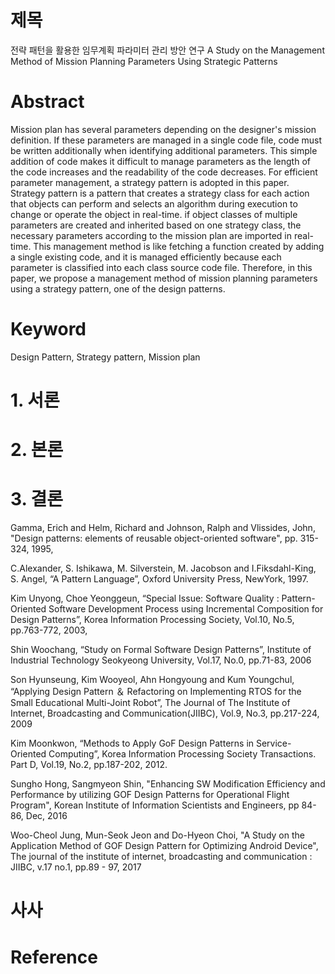 # 제목
전략 패턴을 활용한 임무계획 파라미터 관리 방안 연구
A Study on the Management Method of Mission Planning Parameters Using Strategic Patterns

# Abstract
Mission plan has several parameters depending on the designer's mission definition. 
If these parameters are managed in a single code file, code must be written additionally when identifying additional parameters.
This simple addition of code makes it difficult to manage parameters as the length of the code increases and the readability of the code decreases.
For efficient parameter management, a strategy pattern is adopted in this paper. 
Strategy pattern is a pattern that creates a strategy class for each action that objects can perform and selects an algorithm during execution to change or operate the object in real-time. 
if object classes of multiple parameters are created and inherited based on one strategy class, the necessary parameters according to the mission plan are imported in real-time.
This management method is like fetching a function created by adding a single existing code, and it is managed efficiently because each parameter is classified into each class source code file. 
Therefore, in this paper, we propose a management method of mission planning parameters using a strategy pattern, one of the design patterns.

# Keyword
Design Pattern, Strategy pattern, Mission plan

# 1. 서론

# 2. 본론

# 3. 결론
Gamma, Erich and Helm, Richard and Johnson, Ralph and Vlissides, John, "Design patterns: elements of reusable object-oriented software", pp. 315-324, 1995,

C.Alexander, S. Ishikawa, M. Silverstein, M. Jacobson and I.Fiksdahl-King, S. Angel, “A Pattern Language”, Oxford University Press, NewYork, 1997.

Kim Unyong, Choe Yeonggeun, “Special Issue: Software Quality : Pattern-Oriented Software Development Process using Incremental Composition for Design Patterns”, Korea Information Processing Society, Vol.10, No.5, pp.763-772, 2003,

Shin Woochang, “Study on Formal Software Design Patterns”, Institute of Industrial Technology Seokyeong University, Vol.17, No.0, pp.71-83, 2006

Son Hyunseung, Kim Wooyeol, Ahn Hongyoung and Kum Youngchul, “Applying Design Pattern ＆ Refactoring on Implementing RTOS for the Small Educational Multi-Joint Robot”, The Journal of The Institute of Internet, Broadcasting and Communication(JIIBC), Vol.9, No.3, pp.217-224, 2009

Kim Moonkwon, “Methods to Apply GoF Design Patterns in Service-Oriented Computing”, Korea Information Processing Society Transactions. Part D, Vol.19, No.2, pp.187-202, 2012.

Sungho Hong, Sangmyeon Shin, "Enhancing SW Modification Efficiency and Performance by utilizing GOF Design Patterns for Operational Flight Program", Korean Institute of Information Scientists and Engineers, pp 84-86, Dec, 2016

Woo-Cheol Jung, Mun-Seok Jeon and Do-Hyeon Choi, "A Study on the Application Method of GOF Design Pattern for Optimizing Android Device", The journal of the institute of internet, broadcasting and communication : JIIBC, v.17 no.1, pp.89 - 97, 2017
# 사사

# Reference
